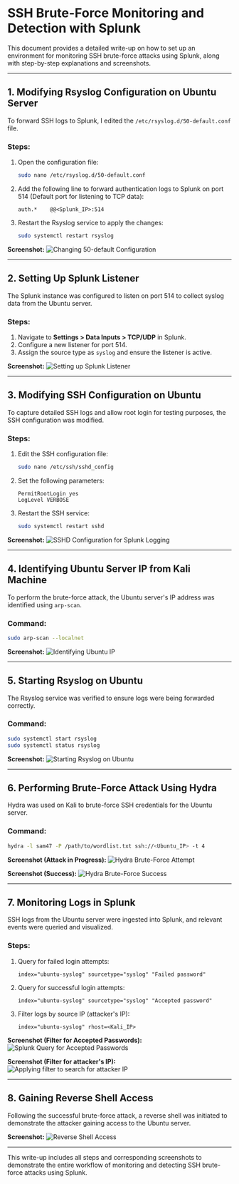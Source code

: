 # SSH Brute-Force Monitoring and Detection with Splunk

This document provides a detailed write-up on how to set up an environment for monitoring SSH brute-force attacks using Splunk, along with step-by-step explanations and screenshots.

---

## **1. Modifying Rsyslog Configuration on Ubuntu Server**
To forward SSH logs to Splunk, I edited the `/etc/rsyslog.d/50-default.conf` file.

### Steps:
1. Open the configuration file:
   ```bash
   sudo nano /etc/rsyslog.d/50-default.conf
   ```
2. Add the following line to forward authentication logs to Splunk on port 514 (Default port for listening to TCP data):
   ```plaintext
   auth.*    @@<Splunk_IP>:514
   ```
3. Restart the Rsyslog service to apply the changes:
   ```bash
   sudo systemctl restart rsyslog
   ```

**Screenshot:**
![Changing 50-default Configuration](https://github.com/user-attachments/assets/3caf5ce7-0b2b-40ec-8741-cea224f0212c)

---

## **2. Setting Up Splunk Listener**
The Splunk instance was configured to listen on port 514 to collect syslog data from the Ubuntu server.

### Steps:
1. Navigate to **Settings > Data Inputs > TCP/UDP** in Splunk.
2. Configure a new listener for port 514.
3. Assign the source type as `syslog` and ensure the listener is active.

**Screenshot:**
![Setting up Splunk Listener](https://github.com/user-attachments/assets/49043754-d4f3-40d4-92af-f22678f5df8d)

---

## **3. Modifying SSH Configuration on Ubuntu**
To capture detailed SSH logs and allow root login for testing purposes, the SSH configuration was modified.

### Steps:
1. Edit the SSH configuration file:
   ```bash
   sudo nano /etc/ssh/sshd_config
   ```
2. Set the following parameters:
   ```plaintext
   PermitRootLogin yes
   LogLevel VERBOSE
   ```
3. Restart the SSH service:
   ```bash
   sudo systemctl restart sshd
   ```

**Screenshot:**
![SSHD Configuration for Splunk Logging](https://github.com/user-attachments/assets/c86b2d7a-a692-4b46-80af-ddcb5a47fb2c)

---

## **4. Identifying Ubuntu Server IP from Kali Machine**
To perform the brute-force attack, the Ubuntu server's IP address was identified using `arp-scan`.

### Command:
```bash
sudo arp-scan --localnet
```

**Screenshot:**
![Identifying Ubuntu IP](https://github.com/user-attachments/assets/bc3f79b7-e7d2-4450-a1b7-9b9e40500721)

---

## **5. Starting Rsyslog on Ubuntu**
The Rsyslog service was verified to ensure logs were being forwarded correctly.

### Command:
```bash
sudo systemctl start rsyslog
sudo systemctl status rsyslog
```

**Screenshot:**
![Starting Rsyslog on Ubuntu](https://github.com/user-attachments/assets/bd522219-1194-44c4-8fd2-224c7ced9e7d)

---

## **6. Performing Brute-Force Attack Using Hydra**
Hydra was used on Kali to brute-force SSH credentials for the Ubuntu server.

### Command:
```bash
hydra -l sam47 -P /path/to/wordlist.txt ssh://<Ubuntu_IP> -t 4
```

**Screenshot (Attack in Progress):**
![Hydra Brute-Force Attempt](https://github.com/user-attachments/assets/c5934f1f-63d4-46da-8410-430698cb9bf2)

**Screenshot (Success):**
![Hydra Brute-Force Success](https://github.com/user-attachments/assets/11986f44-d1bf-4fa4-afbe-fbd413c4ed65)

---

## **7. Monitoring Logs in Splunk**
SSH logs from the Ubuntu server were ingested into Splunk, and relevant events were queried and visualized.

### Steps:
1. Query for failed login attempts:
   ```spl
   index="ubuntu-syslog" sourcetype="syslog" "Failed password"
   ```
2. Query for successful login attempts:
   ```spl
   index="ubuntu-syslog" sourcetype="syslog" "Accepted password"
   ```
3. Filter logs by source IP (attacker's IP):
   ```spl
   index="ubuntu-syslog" rhost=<Kali_IP>
   ```

**Screenshot (Filter for Accepted Passwords):**
![Splunk Query for Accepted Passwords](https://github.com/user-attachments/assets/06cfb7f4-bd07-485a-b898-ea1bfa7db671)

**Screenshot (Filter for attacker's IP):**
![Applying filter to search for attacker IP](https://github.com/user-attachments/assets/f3abfb72-4b84-43ae-9dd1-d0bf54dac8e0)

---

## **8. Gaining Reverse Shell Access**
Following the successful brute-force attack, a reverse shell was initiated to demonstrate the attacker gaining access to the Ubuntu server.

**Screenshot:**
![Reverse Shell Access](https://github.com/user-attachments/assets/887ae5d8-f0e0-42eb-9de5-374d76005bd5)

---

This write-up includes all steps and corresponding screenshots to demonstrate the entire workflow of monitoring and detecting SSH brute-force attacks using Splunk.

